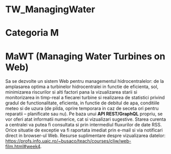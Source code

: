 # TW_ManagingWater

# Categoria M

# MaWT (Managing Water Turbines on Web)

  Sa se dezvolte un sistem Web pentru managementul hidrocentralelor: de la amplasarea optima a turbinelor hidrocentralei in functie de eficienta, sol, minimizarea riscurilor si alti factori pana la vizualizarea starii si monitorizarea in timp-real a fiecarei turbine si realizarea de statistici privind gradul de functionalitate, eficienta, in functie de debitul de apa, conditiile meteo si de uzura (de pilda, oprire temporara in caz de seceta ori pentru reparatii – planificate sau nu). Pe baza unui **API REST/GraphQL** propriu, se vor oferi atat informatii numerice, cat si vizualizari sugestive. Starea curenta a centralei va putea fi consultata si prin intermediul fluxurilor de date RSS. Orice situatie de exceptie va fi raportata imediat prin e-mail si via notificari direct in browser-ul Web. Resurse suplimentare despre vizualizarea datelor: https://profs.info.uaic.ro/~busaco/teach/courses/cliw/web-film.html#week4.
